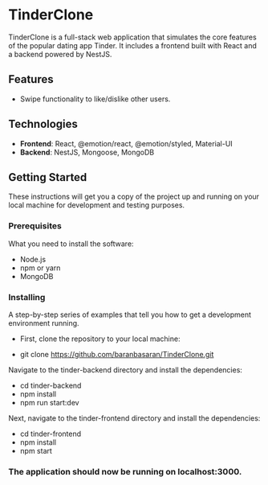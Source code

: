 # TinderClone

TinderClone is a full-stack web application that simulates the core features of the popular dating app Tinder. It includes a frontend built with React and a backend powered by NestJS.

## Features

- Swipe functionality to like/dislike other users.

## Technologies

- **Frontend**: React, @emotion/react, @emotion/styled, Material-UI
- **Backend**: NestJS, Mongoose, MongoDB

## Getting Started

These instructions will get you a copy of the project up and running on your local machine for development and testing purposes.

### Prerequisites

What you need to install the software:

- Node.js
- npm or yarn
- MongoDB

### Installing

A step-by-step series of examples that tell you how to get a development environment running.

- First, clone the repository to your local machine:

- git clone https://github.com/baranbasaran/TinderClone.git

Navigate to the tinder-backend directory and install the dependencies:

- cd tinder-backend
- npm install
- npm run start:dev

Next, navigate to the tinder-frontend directory and install the dependencies:

- cd tinder-frontend
- npm install
- npm start


### The application should now be running on localhost:3000.



